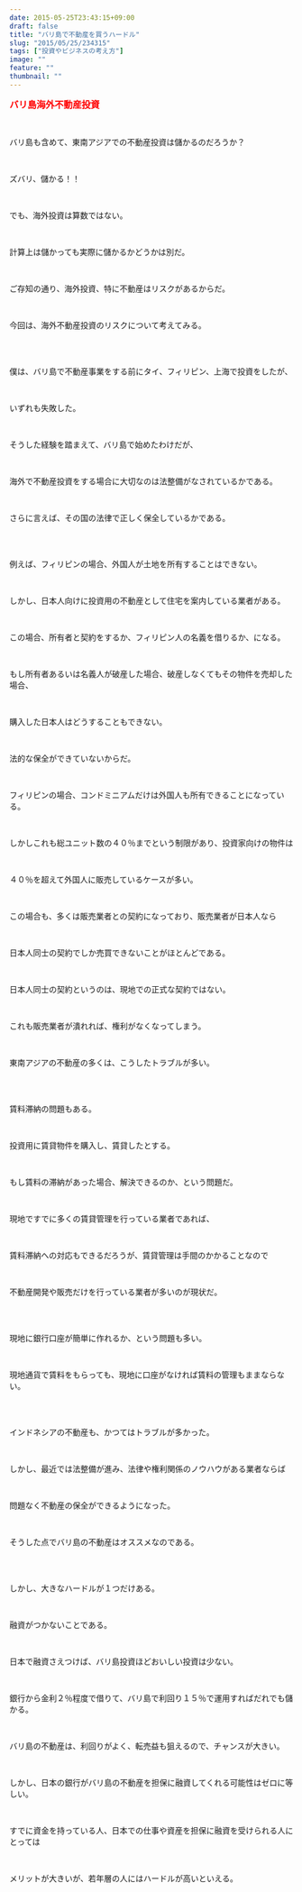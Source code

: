 ```yaml
---
date: 2015-05-25T23:43:15+09:00
draft: false
title: "バリ島で不動産を買うハードル"
slug: "2015/05/25/234315"
tags: ["投資やビジネスの考え方"]
image: ""
feature: ""
thumbnail: ""
---
```

<p><font color="#ff0000" size="3"><strong>バリ島海外不動産投資</strong></font></p><br/><p>バリ島も含めて、東南アジアでの不動産投資は儲かるのだろうか？</p><br/><p>ズバリ、儲かる！！</p><br/><p>でも、海外投資は算数ではない。</p><br/><p>計算上は儲かっても実際に儲かるかどうかは別だ。</p><br/><p>ご存知の通り、海外投資、特に不動産はリスクがあるからだ。</p><br/><p>今回は、海外不動産投資のリスクについて考えてみる。</p><br/><br/><p>僕は、バリ島で不動産事業をする前にタイ、フィリピン、上海で投資をしたが、</p><br/><p>いずれも失敗した。</p><br/><p>そうした経験を踏まえて、バリ島で始めたわけだが、</p><br/><p>海外で不動産投資をする場合に大切なのは法整備がなされているかである。</p><br/><p>さらに言えば、その国の法律で正しく保全しているかである。</p><br/><br/><p>例えば、フィリピンの場合、外国人が土地を所有することはできない。</p><br/><p>しかし、日本人向けに投資用の不動産として住宅を案内している業者がある。</p><br/><p>この場合、所有者と契約をするか、フィリピン人の名義を借りるか、になる。</p><br/><p>もし所有者あるいは名義人が破産した場合、破産しなくてもその物件を売却した場合、</p><br/><p>購入した日本人はどうすることもできない。</p><br/><p>法的な保全ができていないからだ。</p><br/><p>フィリピンの場合、コンドミニアムだけは外国人も所有できることになっている。</p><br/><p>しかしこれも総ユニット数の４０％までという制限があり、投資家向けの物件は</p><br/><p>４０％を超えて外国人に販売しているケースが多い。</p><br/><p>この場合も、多くは販売業者との契約になっており、販売業者が日本人なら</p><br/><p>日本人同士の契約でしか売買できないことがほとんどである。</p><br/><p>日本人同士の契約というのは、現地での正式な契約ではない。</p><br/><p>これも販売業者が潰れれば、権利がなくなってしまう。</p><br/><p>東南アジアの不動産の多くは、こうしたトラブルが多い。</p><br/><br/><p>賃料滞納の問題もある。</p><br/><p>投資用に賃貸物件を購入し、賃貸したとする。</p><br/><p>もし賃料の滞納があった場合、解決できるのか、という問題だ。</p><br/><p>現地ですでに多くの賃貸管理を行っている業者であれば、</p><br/><p>賃料滞納への対応もできるだろうが、賃貸管理は手間のかかることなので</p><br/><p>不動産開発や販売だけを行っている業者が多いのが現状だ。</p><br/><br/><p>現地に銀行口座が簡単に作れるか、という問題も多い。</p><br/><p>現地通貨で賃料をもらっても、現地に口座がなければ賃料の管理もままならない。</p><br/><br/><p>インドネシアの不動産も、かつてはトラブルが多かった。</p><br/><p>しかし、最近では法整備が進み、法律や権利関係のノウハウがある業者ならば</p><br/><p>問題なく不動産の保全ができるようになった。</p><br/><p>そうした点でバリ島の不動産はオススメなのである。</p><br/><br/><p>しかし、大きなハードルが１つだけある。</p><br/><p>融資がつかないことである。</p><br/><p>日本で融資さえつけば、バリ島投資ほどおいしい投資は少ない。</p><br/><p>銀行から金利２％程度で借りて、バリ島で利回り１５％で運用すればだれでも儲かる。</p><br/><p>バリ島の不動産は、利回りがよく、転売益も狙えるので、チャンスが大きい。</p><br/><p>しかし、日本の銀行がバリ島の不動産を担保に融資してくれる可能性はゼロに等しい。</p><br/><p>すでに資金を持っている人、日本での仕事や資産を担保に融資を受けられる人にとっては</p><br/><p>メリットが大きいが、若年層の人にはハードルが高いといえる。</p><br/><br/><br/><p><br/></p>

